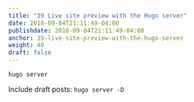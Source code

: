 ```yaml
---
title: "39 Live site preview with the Hugo server"
date: 2018-09-04T21:11:49-04:00
publishdate: 2018-09-04T21:11:49-04:00
anchor: 39-live-site-preview-with-the-hugo-server
weight: 40
draft: false
---
```


`hugo server`

Include draft posts: `hugo server -D`
